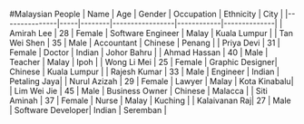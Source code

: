 #Malaysian People
| Name          | Age | Gender | Occupation      | Ethnicity  | City         |
|---------------|-----|--------|-----------------|------------|--------------|
| Amirah Lee    | 28  | Female | Software Engineer | Malay      | Kuala Lumpur |
| Tan Wei Shen  | 35  | Male   | Accountant      | Chinese    | Penang       |
| Priya Devi    | 31  | Female | Doctor          | Indian     | Johor Bahru  |
| Ahmad Hassan  | 40  | Male   | Teacher         | Malay      | Ipoh         |
| Wong Li Mei   | 25  | Female | Graphic Designer| Chinese    | Kuala Lumpur |
| Rajesh Kumar  | 33  | Male   | Engineer        | Indian     | Petaling Jaya|
| Nurul Azizah  | 29  | Female | Lawyer          | Malay      | Kota Kinabalu|
| Lim Wei Jie   | 45  | Male   | Business Owner  | Chinese    | Malacca      |
| Siti Aminah   | 37  | Female | Nurse           | Malay      | Kuching      |
| Kalaivanan Raj| 27  | Male   | Software Developer| Indian   | Seremban     |
